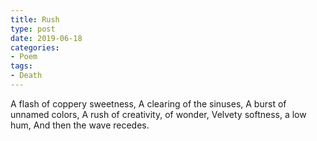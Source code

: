 ```yaml
---
title: Rush
type: post
date: 2019-06-18
categories:
- Poem
tags:
- Death
---
```


<div class="verse">
A flash of coppery sweetness,
A clearing of the sinuses,
A burst of unnamed colors,
A rush of creativity, of wonder,
Velvety softness, a low hum,
And then the wave recedes.
</div>
